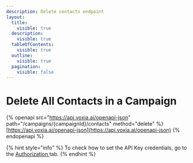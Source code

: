 ```yaml
---
description: Delete contacts endpoint
layout:
  title:
    visible: true
  description:
    visible: true
  tableOfContents:
    visible: true
  outline:
    visible: true
  pagination:
    visible: false
---
```


# Delete All Contacts in a Campaign

{% openapi src="https://api.voxia.ai/openapi-json" path="/campaigns/{campaignId}/contacts" method="delete" %}
[https://api.voxia.ai/openapi-json](https://api.voxia.ai/openapi-json)
{% endopenapi %}

{% hint style="info" %}
To check how to set the API Key credentials, go to the [Authorization ](../authorization.md)tab.
{% endhint %}

